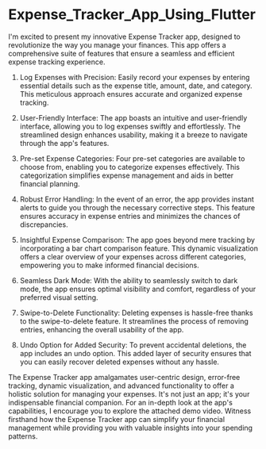 # Expense_Tracker_App_Using_Flutter

I'm excited to present my innovative Expense Tracker app, designed to revolutionize the way you manage your finances. This app offers a comprehensive suite of features that ensure a seamless and efficient expense tracking experience.

1. Log Expenses with Precision: Easily record your expenses by entering essential details such as the expense title, amount, date, and category. This meticulous approach ensures accurate and organized expense tracking.

2. User-Friendly Interface: The app boasts an intuitive and user-friendly interface, allowing you to log expenses swiftly and effortlessly. The streamlined design enhances usability, making it a breeze to navigate through the app's features.

3. Pre-set Expense Categories: Four pre-set categories are available to choose from, enabling you to categorize expenses effectively. This categorization simplifies expense management and aids in better financial planning.

4. Robust Error Handling: In the event of an error, the app provides instant alerts to guide you through the necessary corrective steps. This feature ensures accuracy in expense entries and minimizes the chances of discrepancies.

5. Insightful Expense Comparison: The app goes beyond mere tracking by incorporating a bar chart comparison feature. This dynamic visualization offers a clear overview of your expenses across different categories, empowering you to make informed financial decisions.

6. Seamless Dark Mode: With the ability to seamlessly switch to dark mode, the app ensures optimal visibility and comfort, regardless of your preferred visual setting.

7. Swipe-to-Delete Functionality: Deleting expenses is hassle-free thanks to the swipe-to-delete feature. It streamlines the process of removing entries, enhancing the overall usability of the app.

8. Undo Option for Added Security: To prevent accidental deletions, the app includes an undo option. This added layer of security ensures that you can easily recover deleted expenses without any hassle.

The Expense Tracker app amalgamates user-centric design, error-free tracking, dynamic visualization, and advanced functionality to offer a holistic solution for managing your expenses. It's not just an app; it's your indispensable financial companion. For an in-depth look at the app's capabilities, I encourage you to explore the attached demo video. Witness firsthand how the Expense Tracker app can simplify your financial management while providing you with valuable insights into your spending patterns.
